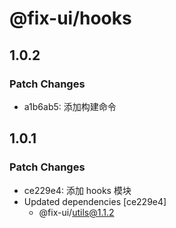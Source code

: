 # @fix-ui/hooks

## 1.0.2

### Patch Changes

- a1b6ab5: 添加构建命令

## 1.0.1

### Patch Changes

- ce229e4: 添加 hooks 模块
- Updated dependencies [ce229e4]
  - @fix-ui/utils@1.1.2
